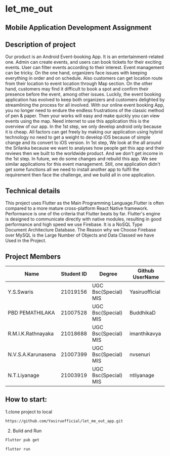 # let_me_out

## Mobile Application Development Assignment



## Description of project

Our product is an Android Event-booking App. It is an entertainment-related one. Admin can create events, and users can book tickets for their exciting events. User can filter events according to their interest. Event management can be tricky. On the one hand, organizers face issues with keeping everything in order and on schedule. Also customers can get location route from their location to event location through Map section.
On the other hand, customers may find it difficult to book a spot and confirm their presence before the event, among other issues. Luckily, the event booking application has evolved to keep both organizers and customers delighted by streamlining the process for all involved. With our online event booking App, you no longer need to endure the endless frustrations of the classic method of pen & paper. Then your works will easy and make quickly you can view events using the map. Need internet to use this application this is the overview of our app.
	In the 1st step, we only develop android only because it is cheap. All factors can get freely by making our application using hybrid technology no need to get a weight to develop iOS because of simple change and its convert to iOS version. In 1st step, We look at the all around the Srilanka because we want to analyses how people get this app and their reviews then we built to the worldwide product. And we don't get income in the 1st step. In future, we do some changes and rebuild this app. We see similar applications for this event management. Still, one application didn't get some functions all we need to install another app to fulfil the requirement then face the challenge, and we build all in one application.

## Technical details

This project uses Flutter as the Main Programming Language.Flutter is often compared to a more mature cross-platform React Native framework. Performance is one of the criteria that Flutter beats by far. Flutter's engine is designed to communicate directly with native modules, resulting in good performance and high speed we use Firebase. It is a NoSQL Type Document Architecture Database. The Reason why we Choose Firebase over MySQL is the Large Number of Objects and Data Classed we have Used in the Project.

## Project Members
| Name| Student ID | Degree | Github UserName |
|--|--|--|--|
| Y.S.Swaris | 21019156 | UGC Bsc(Special) MIS| Yasiruofficial |
| PBD PEMATHILAKA | 21007528 | UGC Bsc(Special) MIS| BuddhikaD |
| R.M.I.K.Rathnayaka | 21018688| UGC Bsc(Special) MIS| imanthikavya |
| N.V.S.A.Karunasena | 21007399 | UGC Bsc(Special) MIS| nvsenuri |
| N.T.Liyanage | 21003919| UGC Bsc(Special) MIS|ntliyanage| |



## How to start:
1.clone project to local

```bash
https://github.com/Yasiruofficial/let_me_out_app.git
```

2. Build and Run

```bash
Flutter pub get
```

```bash
flutter run
```